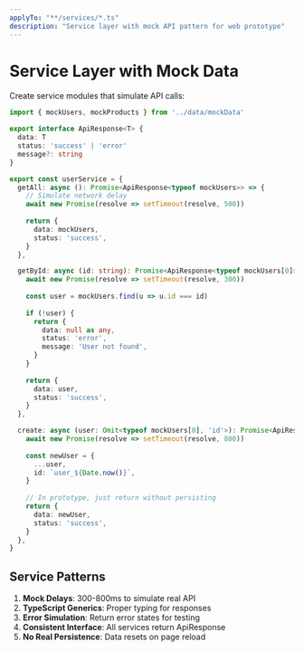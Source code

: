 ```yaml
---
applyTo: "**/services/*.ts"
description: "Service layer with mock API pattern for web prototype"
---
```


# Service Layer with Mock Data

Create service modules that simulate API calls:

```typescript
import { mockUsers, mockProducts } from '../data/mockData'

export interface ApiResponse<T> {
  data: T
  status: 'success' | 'error'
  message?: string
}

export const userService = {
  getAll: async (): Promise<ApiResponse<typeof mockUsers>> => {
    // Simulate network delay
    await new Promise(resolve => setTimeout(resolve, 500))
    
    return {
      data: mockUsers,
      status: 'success',
    }
  },

  getById: async (id: string): Promise<ApiResponse<typeof mockUsers[0]>> => {
    await new Promise(resolve => setTimeout(resolve, 300))
    
    const user = mockUsers.find(u => u.id === id)
    
    if (!user) {
      return {
        data: null as any,
        status: 'error',
        message: 'User not found',
      }
    }
    
    return {
      data: user,
      status: 'success',
    }
  },

  create: async (user: Omit<typeof mockUsers[0], 'id'>): Promise<ApiResponse<typeof mockUsers[0]>> => {
    await new Promise(resolve => setTimeout(resolve, 800))
    
    const newUser = {
      ...user,
      id: `user_${Date.now()}`,
    }
    
    // In prototype, just return without persisting
    return {
      data: newUser,
      status: 'success',
    }
  },
}
```

## Service Patterns

1. **Mock Delays**: 300-800ms to simulate real API
2. **TypeScript Generics**: Proper typing for responses
3. **Error Simulation**: Return error states for testing
4. **Consistent Interface**: All services return ApiResponse<T>
5. **No Real Persistence**: Data resets on page reload